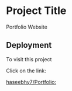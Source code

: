 
# Project Title
Portfolio Website

## Deployment

To visit this project 

Click on the link:

[haseebhy7/Portfolio:
](https://haseebhy7.github.io/Portfolio)
